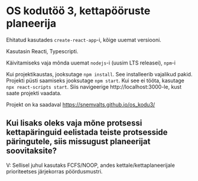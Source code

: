 OS kodutöö 3, kettapööruste planeerija
=======
Ehitatud kasutades `create-react-app`-i, kõige uuemat versiooni.

Kasutasin Reacti, Typescripti.

Käivitamiseks vaja mõnda uuemat `nodejs`-i (uusim LTS releasei), `npm`-i

Kui projektikaustas, jooksutage `npm install`. See installeerib vajalikud pakid.
Projekti püsti saamiseks jooksutage `npm start`. Kui see ei tööta, kasutage `npx react-scripts start`. Siis navigeerige http://localhost:3000-le, kust saate projekti vaadata.

Projekt on ka saadaval https://snemvalts.github.io/os_kodu3/

## Kui lisaks oleks vaja mõne protsessi kettapäringuid eelistada teiste protsesside päringutele, siis missugust planeerijat soovitaksite?

V: Sellisel juhul kasutaks FCFS/NOOP, andes kettale/kettaplaneerijale prioriteetses järjekorras pöördusmustri.
